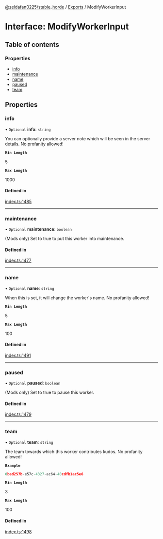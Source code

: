 [@zeldafan0225/stable_horde](../README.md) / [Exports](../modules.md) / ModifyWorkerInput

# Interface: ModifyWorkerInput

## Table of contents

### Properties

- [info](ModifyWorkerInput.md#info)
- [maintenance](ModifyWorkerInput.md#maintenance)
- [name](ModifyWorkerInput.md#name)
- [paused](ModifyWorkerInput.md#paused)
- [team](ModifyWorkerInput.md#team)

## Properties

### info

• `Optional` **info**: `string`

You can optionally provide a server note which will be seen in the server details. No profanity allowed!

**`Min Length`**

5

**`Max Length`**

1000

#### Defined in

[index.ts:1485](https://github.com/ZeldaFan0225/stable_horde/blob/e31e830/index.ts#L1485)

___

### maintenance

• `Optional` **maintenance**: `boolean`

(Mods only) Set to true to put this worker into maintenance.

#### Defined in

[index.ts:1477](https://github.com/ZeldaFan0225/stable_horde/blob/e31e830/index.ts#L1477)

___

### name

• `Optional` **name**: `string`

When this is set, it will change the worker's name. No profanity allowed!

**`Min Length`**

5

**`Max Length`**

100

#### Defined in

[index.ts:1491](https://github.com/ZeldaFan0225/stable_horde/blob/e31e830/index.ts#L1491)

___

### paused

• `Optional` **paused**: `boolean`

(Mods only) Set to true to pause this worker.

#### Defined in

[index.ts:1479](https://github.com/ZeldaFan0225/stable_horde/blob/e31e830/index.ts#L1479)

___

### team

• `Optional` **team**: `string`

The team towards which this worker contributes kudos. No profanity allowed!

**`Example`**

```ts
0bed257b-e57c-4327-ac64-40cdfb1ac5e6
```

**`Min Length`**

3

**`Max Length`**

100

#### Defined in

[index.ts:1498](https://github.com/ZeldaFan0225/stable_horde/blob/e31e830/index.ts#L1498)
